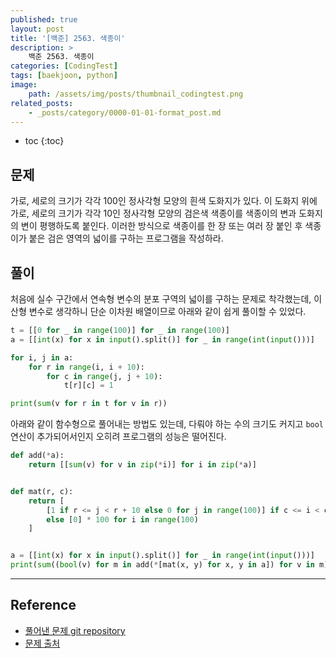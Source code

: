 ```yaml
---
published: true
layout: post
title: '[백준] 2563. 색종이'
description: >
    백준 2563. 색종이
categories: [CodingTest]
tags: [baekjoon, python]
image:
    path: /assets/img/posts/thumbnail_codingtest.png
related_posts:
    - _posts/category/0000-01-01-format_post.md
---
```

* toc
{:toc}

## 문제

가로, 세로의 크기가 각각 100인 정사각형 모양의 흰색 도화지가 있다. 이 도화지 위에 가로, 세로의 크기가 각각 10인 정사각형 모양의 검은색 색종이를 색종이의 변과 도화지의 변이 평행하도록 붙인다. 이러한 방식으로 색종이를 한 장 또는 여러 장 붙인 후 색종이가 붙은 검은 영역의 넓이를 구하는 프로그램을 작성하라.  

## 풀이

처음에 실수 구간에서 연속형 변수의 분포 구역의 넓이를 구하는 문제로 착각했는데, 이산형 변수로 생각하니 단순 이차원 배열이므로 아래와 같이 쉽게 풀이할 수 있었다.  

```python
t = [[0 for _ in range(100)] for _ in range(100)]
a = [[int(x) for x in input().split()] for _ in range(int(input()))]

for i, j in a:
    for r in range(i, i + 10):
        for c in range(j, j + 10):
            t[r][c] = 1

print(sum(v for r in t for v in r))
```

아래와 같이 함수형으로 풀어내는 방법도 있는데, 다뤄야 하는 수의 크기도 커지고 `bool` 연산이 추가되어서인지 오히려 프로그램의 성능은 떨어진다.  

```python
def add(*a):
    return [[sum(v) for v in zip(*i)] for i in zip(*a)]


def mat(r, c):
    return [
        [1 if r <= j < r + 10 else 0 for j in range(100)] if c <= i < c + 10
        else [0] * 100 for i in range(100)
    ]


a = [[int(x) for x in input().split()] for _ in range(int(input()))]
print(sum((bool(v) for m in add(*[mat(x, y) for x, y in a]) for v in m)))
```

---
## Reference
- [풀어낸 문제 git repository](https://github.com/djccnt15/coding_test)
- [문제 출처](https://www.acmicpc.net/problem/2563)
